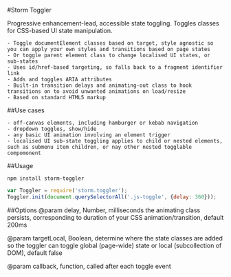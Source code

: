 #Storm Toggler

Progressive enhancement-lead, accessible state toggling. Toggles classes for CSS-based UI state manipulation.

    - Toggle documentElement classes based on target, style agnostic so you can apply your own styles and transitions based on page states
    - Or toggle parent element class to change localised UI states, or sub-states
    - Uses id/href-based targeting, so falls back to a fragment identifier link
    - Adds and toggles ARIA attributes
    - Built-in transition delays and animating-out class to hook transitions on to avoid unwanted animations on load/resize
    - Based on standard HTML5 markup

##Use cases

    - off-canvas elements, including hamburger or kebab navigation
    - dropdown toggles, show/hide
    - any basic UI animation involving an element trigger
    - localised UI sub-state toggling applies to child or nested elements, such as submenu item children, or nay other nested togglable compomonent
    
##Usage
```
npm install storm-toggler
```

```js
var Toggler = require('storm.toggler');
Toggler.init(document.querySelectorAll('.js-toggle', {delay: 360}));

```

##Options
@param
delay, Number, milliseconds the animating class persists, corresponding to duration of your CSS animation/transition, default 200ms

@param
targetLocal, Boolean, determine where the state classes are added so the toggler can toggle global (page-wide) state or local (subcollection of DOM), default false

@param
callback, function, called after each toggle event